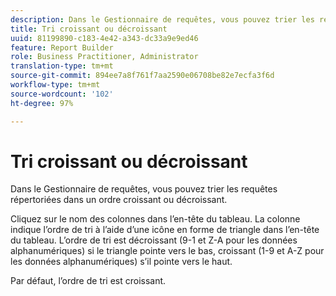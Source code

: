 ```yaml
---
description: Dans le Gestionnaire de requêtes, vous pouvez trier les requêtes répertoriées dans un ordre croissant ou décroissant.
title: Tri croissant ou décroissant
uuid: 81199890-c183-4e42-a343-dc33a9e9ed46
feature: Report Builder
role: Business Practitioner, Administrator
translation-type: tm+mt
source-git-commit: 894ee7a8f761f7aa2590e06708be82e7ecfa3f6d
workflow-type: tm+mt
source-wordcount: '102'
ht-degree: 97%

---
```



# Tri croissant ou décroissant

Dans le Gestionnaire de requêtes, vous pouvez trier les requêtes répertoriées dans un ordre croissant ou décroissant.

Cliquez sur le nom des colonnes dans l’en-tête du tableau. La colonne indique l’ordre de tri à l’aide d’une icône en forme de triangle dans l’en-tête du tableau. L’ordre de tri est décroissant (9-1 et Z-A pour les données alphanumériques) si le triangle pointe vers le bas, croissant (1-9 et A-Z pour les données alphanumériques) s’il pointe vers le haut.

Par défaut, l’ordre de tri est croissant.
